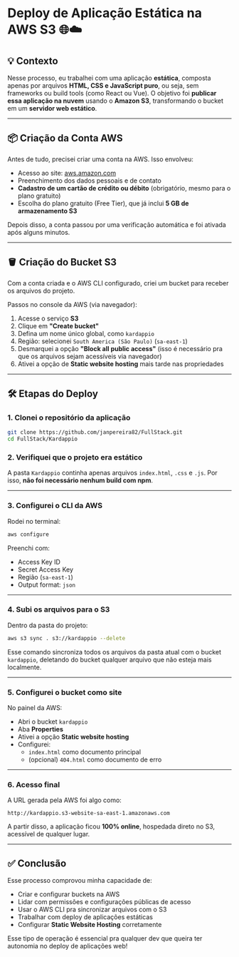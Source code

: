 # Deploy de Aplicação Estática na AWS S3 🌐☁️

## 💡 Contexto

Nesse processo, eu trabalhei com uma aplicação **estática**, composta apenas por arquivos **HTML, CSS e JavaScript puro**, ou seja, sem frameworks ou build tools (como React ou Vue). O objetivo foi **publicar essa aplicação na nuvem** usando o **Amazon S3**, transformando o bucket em um **servidor web estático**.

---

## 📦 Criação da Conta AWS

Antes de tudo, precisei criar uma conta na AWS. Isso envolveu:

- Acesso ao site: [aws.amazon.com](https://aws.amazon.com/)
- Preenchimento dos dados pessoais e de contato
- **Cadastro de um cartão de crédito ou débito** (obrigatório, mesmo para o plano gratuito)
- Escolha do plano gratuito (Free Tier), que já inclui **5 GB de armazenamento S3**

Depois disso, a conta passou por uma verificação automática e foi ativada após alguns minutos.

---

## 🪣 Criação do Bucket S3

Com a conta criada e o AWS CLI configurado, criei um bucket para receber os arquivos do projeto.

Passos no console da AWS (via navegador):

1. Acesse o serviço **S3**
2. Clique em **"Create bucket"**
3. Defina um nome único global, como `kardappio`
4. Região: selecionei `South America (São Paulo)` (`sa-east-1`)
5. Desmarquei a opção **"Block all public access"** (isso é necessário pra que os arquivos sejam acessíveis via navegador)
6. Ativei a opção de **Static website hosting** mais tarde nas propriedades

---

## 🛠️ Etapas do Deploy

### 1. **Clonei o repositório da aplicação**

```bash
git clone https://github.com/janpereira82/FullStack.git
cd FullStack/Kardappio
```

### 2. **Verifiquei que o projeto era estático**

A pasta `Kardappio` continha apenas arquivos `index.html`, `.css` e `.js`. Por isso, **não foi necessário nenhum build com npm**.

---

### 3. **Configurei o CLI da AWS**

Rodei no terminal:

```bash
aws configure
```

Preenchi com:
- Access Key ID
- Secret Access Key
- Região (`sa-east-1`)
- Output format: `json`

---

### 4. **Subi os arquivos para o S3**

Dentro da pasta do projeto:

```bash
aws s3 sync . s3://kardappio --delete
```

Esse comando sincroniza todos os arquivos da pasta atual com o bucket `kardappio`, deletando do bucket qualquer arquivo que não esteja mais localmente.

---

### 5. **Configurei o bucket como site**

No painel da AWS:
- Abri o bucket `kardappio`
- Aba **Properties**
- Ativei a opção **Static website hosting**
- Configurei:
  - `index.html` como documento principal
  - (opcional) `404.html` como documento de erro

---

### 6. **Acesso final**

A URL gerada pela AWS foi algo como:

```
http://kardappio.s3-website-sa-east-1.amazonaws.com
```

A partir disso, a aplicação ficou **100% online**, hospedada direto no S3, acessível de qualquer lugar.

---

## ✅ Conclusão

Esse processo comprovou minha capacidade de:

- Criar e configurar buckets na AWS
- Lidar com permissões e configurações públicas de acesso
- Usar o AWS CLI pra sincronizar arquivos com o S3
- Trabalhar com deploy de aplicações estáticas
- Configurar **Static Website Hosting** corretamente

Esse tipo de operação é essencial pra qualquer dev que queira ter autonomia no deploy de aplicações web!
